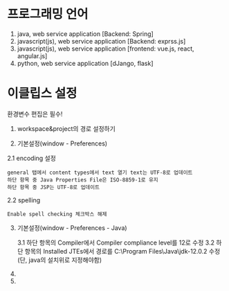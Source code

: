 # 프로그래밍 언어

1. java, web service application [Backend: Spring]
2. javascript(js), web service application [Backend: exprss.js]
3. javascript(js), web service application [frontend: vue.js, react, angular.js]
4. python, web service application [dJango, flask]

# 이클립스 설정

환경변수 편집은 필수!
 
1. workspace&project의 경로 설정하기
 
2. 기본설정(window - Preferences)

2.1 encoding 설정

    general 탭에서 content types에서 text 열기 text는 UTF-8로 업데이트
    하단 항목 중 Java Properties File은 ISO-8859-1로 유지   
    하단 항목 중 JSP는 UTF-8로 업데이트
 
2.2 spelling 

    Enable spell checking 체크박스 해제
 
3. 기본설정(window - Preferences - Java)

    3.1 하단 항목의 Compiler에서 Compiler compliance level를 12로 수정 
    3.2 하단 항목의 Installed JTEs에서 경로를 C:\Program Files\Java\jdk-12.0.2 수정 (단, java의 설치위로 지정해야함)
 
4. 
5. 
